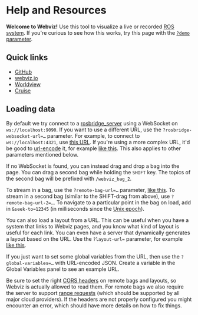 # Help and Resources

**Welcome to Webviz!** Use this tool to visualize a live or recorded [ROS system](https://www.ros.org/). If you're curious to see how this works, try this page with the [`?demo` parameter](?demo).

## Quick links

- [GitHub](https://github.com/cruise-automation/webviz)
- [webviz.io](http://webviz.io/)
- [Worldview](https://webviz.io/worldview/)
- [Cruise](http://getcruise.com/)

## Loading data

By default we try connect to a [rosbridge_server](http://wiki.ros.org/rosbridge_suite/Tutorials/RunningRosbridge) using a WebSocket on `ws://localhost:9090`. If you want to use a different URL, use the `?rosbridge-websocket-url=…` parameter. For example, to connect to `ws://localhost:4321`, use [this URL](?rosbridge-websocket-url=ws://localhost:4321). If you're using a more complex URL, it'd be good to [url-encode](https://www.urlencoder.io/) it, for example [like this](?rosbridge-websocket-url=ws%3A%2F%2Flocalhost%3A4321). This also applies to other parameters mentioned below.

If no WebSocket is found, you can instead drag and drop a bag into the page. You can drag a second bag while holding the `SHIFT` key. The topics of the second bag will be prefixed with `/webviz_bag_2`.

To stream in a bag, use the `?remote-bag-url=…` parameter, [like this](?remote-bag-url=https%3A%2F%2Fopen-source-webviz-ui.s3.amazonaws.com%2Fdemo.bag). To stream in a second bag (similar to the SHIFT-drag from above), use `?remote-bag-url-2=…`. To navigate to a particular point in the bag on load, add in `&seek-to=12345` (in milliseconds since the [Unix epoch](https://en.wikipedia.org/wiki/Unix_time)).

You can also load a layout from a URL. This can be useful when you have a system that links to Webviz pages, and you know what kind of layout is useful for each link. You can even have a server that dynamically generates a layout based on the URL. Use the `?layout-url=` parameter, for example [like this](?layout-url=https%3A%2F%2Fopen-source-webviz-ui.s3.amazonaws.com%2FdemoLayout.json).

If you just want to set some global variables from the URL, then use the `?global-variables=…` with URL-encoded JSON. Create a variable in the Global Variables panel to see an example URL.

Be sure to set the right [CORS headers](https://developer.mozilla.org/en-US/docs/Web/HTTP/CORS) on remote bags and layouts, so Webviz is actually allowed to read them. For remote bags we also require the server to support [range requests](https://developer.mozilla.org/en-US/docs/Web/HTTP/Range_requests) (which should be supported by all major cloud providers). If the headers are not properly configured you might encounter an error, which should have more details on how to fix things.
